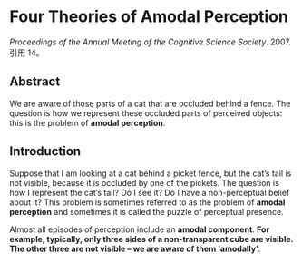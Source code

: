 # Four Theories of Amodal Perception

*Proceedings of the Annual Meeting of the Cognitive Science Society*. 2007. 引用 14。

## Abstract

We are aware of those parts of a cat that are occluded behind a fence. The question is how we represent these occluded parts of perceived objects: this is the problem of **amodal perception**.

## Introduction

Suppose that I am looking at a cat behind a picket fence, but the cat’s tail is not  visible, because it is occluded by one of the pickets. The question is how I represent the cat’s tail? Do I see it? Do I have a non-perceptual belief about it? This problem is sometimes referred to as the problem of **amodal perception** and sometimes it is called the puzzle of perceptual presence.

Almost all episodes of perception include an **amodal component**. **For example, typically, only three sides of a non-transparent cube are visible. The other three are not  visible – we are aware of them ‘amodally’**.